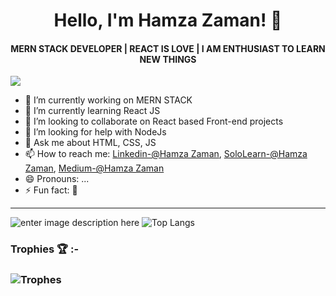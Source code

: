 <h1 align="center">Hello, I'm Hamza Zaman! 👋</h1>
<h4 align="center">MERN STACK DEVELOPER | REACT IS LOVE | I AM ENTHUSIAST TO LEARN NEW THINGS </h4> 

![](https://komarev.com/ghpvc/?username=Hamza8479&color=blue)



- 🔭 I’m currently working on MERN STACK
- 🌱 I’m currently learning React JS
- 👯 I’m looking to collaborate on React based Front-end projects
- 🤔 I’m looking for help with NodeJs
- 💬 Ask me about HTML, CSS, JS
- 📫 How to reach me: [Linkedin-@Hamza Zaman](https://www.linkedin.com/in/hamza-zaman-4602911b8/), [SoloLearn-@Hamza Zaman](https://www.sololearn.com/profile/7572978), [Medium-@Hamza Zaman](https://hamzazaman500.medium.com/)
- 😄 Pronouns: ...
- ⚡ Fun fact: 🙂
<hr>

![enter image description here](https://github-readme-stats.vercel.app/api?username=Hamza8479&&show_icons=true&title_color=blue&icon_color=blue&text_color=black&bg_color=white)  ![Top Langs](https://github-readme-stats.vercel.app/api/top-langs/?username=Hamza8479&layout=compact&langs_count=5)
 
### Trophies 🏆 :-
### ![Trophes](https://github-profile-trophy.vercel.app/?username=Hamza8479)
 
